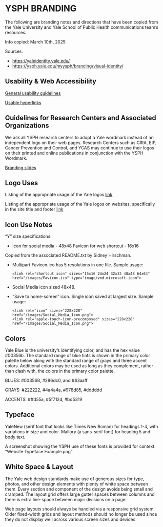 # YSPH BRANDING

The following are branding notes and directions that have been copied from the Yale University and Yale School of Public Health communications team’s resources.

Info copied: March 10th, 2025

Sources: 
- https://yaleidentity.yale.edu/
- https://ysph.yale.edu/myysph/branding/visual-identity/


## Usability & Web Accessibility

[General usability guidelines](https://usability.yale.edu/web-accessibility/articles)

[Usable hyperlinks](https://usability.yale.edu/web-accessibility/articles/links)


## Guidelines for Research Centers and Associated Organizations

We ask all YSPH research centers to adopt a Yale wordmark instead of an independent logo on their web pages. Research Centers such as CIRA, EIP, Cancer Prevention and Control, and YCAS may continue to use their logos on their printed and online publications in conjunction with the YSPH Wordmark.

[Branding slides](https://files-profile.medicine.yale.edu/documents/5e24ad35-05e2-420b-8c87-03e9f8bb2f16)


## Logo Uses

Listing of the appropriate usage of the Yale logos [link](https://yaleidentity.yale.edu/core-identity-elements/yale-logo-and-wordmarks/yale-logo)

Listing of the appropriate usage of the Yale logos on websites, specifically in the site title and footer [link](https://yaleidentity.yale.edu/guidelines/websites)


## Icon Use Notes

“Y” size specifications:
- Icon for social media - 48x48 Favicon for web shortcut - 16x16

Copied from the associated README.txt by Sidney Hirschman.
- Multipart Favicon.ico has 5 resolutions in one file. Sample usage:

	```
	<link rel="shortcut icon" sizes="16x16 24x24 32x32 48x48 64x64" href="/images/Favicon.ico" type="image/vnd.microsoft.icon">
	```

- Social Media icon sized 48x48.
- “Save to home-screen” icon. Single icon saved at largest size. Sample usage:

	```
	<link rel="icon" sizes="228x228" href="/images/Social_Media_Icon.png">
	<link rel="apple-touch-icon-precomposed" sizes="228x228" href="/images/Social_Media_Icon.png">
	```


## Colors

Yale Blue is the university’s identifying color, and has the hex value #00356b. The standard range of blue tints is shown in the primary color palette below along with the standard range of grays and three accent colors. Additional colors may be used as long as they complement, rather than clash with, the colors in the primary color palette.

BLUES:    #00356B, #286dc0, and #63aaff

GRAYS:    #222222, #4a4a4a, #978d85, #dddddd

ACCENTS:  #ffd55a, #5f712d, #bd5319


## Typeface

YaleNew (serif font that looks like Times New Roman) for headings 1-4, with variations in size and color.
Mallory (a sans-serif font) for heading 5 and body text.

A screenshot showing the YSPH use of these fonts is provided for context: “Website Typeface Example.png”


## White Space & Layout

The Yale web design standards make use of generous sizes for type, photos, and other design elements with plenty of white space between them. Every section and component of the design avoids being small and cramped. The layout grid offers large gutter spaces between columns and there is extra line-space between major divisions on a page.

Web page layouts should always be handled via a responsive grid system. Older fixed-width grids and layout methods should no longer be used since they do not display well across various screen sizes and devices.



